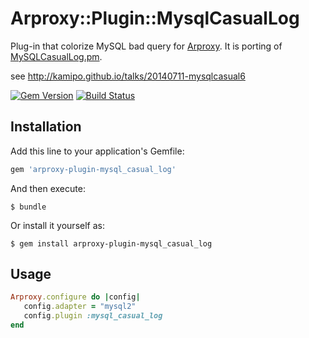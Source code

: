 # Arproxy::Plugin::MysqlCasualLog

Plug-in that colorize MySQL bad query for [Arproxy](https://github.com/cookpad/arproxy).
It is porting of [MySQLCasualLog.pm](https://gist.github.com/kamipo/839e8a5b6d12bddba539).

see http://kamipo.github.io/talks/20140711-mysqlcasual6

[![Gem Version](https://badge.fury.io/rb/arproxy-plugin-mysql_casual_log.svg)](http://badge.fury.io/rb/arproxy-plugin-mysql_casual_log)
[![Build Status](https://travis-ci.org/winebarrel/arproxy-plugin-mysql_casual_log.svg?branch=master)](https://travis-ci.org/winebarrel/arproxy-plugin-mysql_casual_log)

## Installation

Add this line to your application's Gemfile:

```ruby
gem 'arproxy-plugin-mysql_casual_log'
```

And then execute:

    $ bundle

Or install it yourself as:

    $ gem install arproxy-plugin-mysql_casual_log

## Usage

```ruby
Arproxy.configure do |config|
   config.adapter = "mysql2"
   config.plugin :mysql_casual_log
end
```
